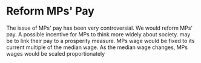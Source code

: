 Reform MPs' Pay
===============

The issue of MPs' pay has been very controversial. We would reform MPs' 
pay.  A possible incentive for MPs to think more widely about society. 
may be to link their pay to a prosperity measure. MPs wage would be 
fixed to its current multiple of the median wage. As the median wage 
changes, MPs wages would be scaled proportionately 
